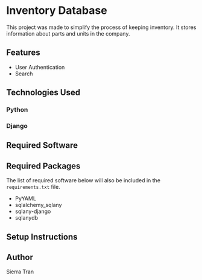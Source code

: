 # Inventory Database

This project was made to simplify the process of keeping inventory. It stores information about parts and units in the company.

## Features

- User Authentication
- Search

## Technologies Used

### Python

### Django

## Required Software

## Required Packages

The list of required software below will also be included in the `requirements.txt` file.

- PyYAML
- sqlalchemy_sqlany
- sqlany-django
- sqlanydb

## Setup Instructions

## Author

Sierra Tran
